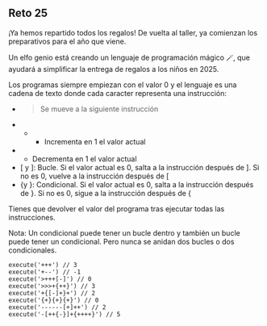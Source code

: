 ## Reto 25

¡Ya hemos repartido todos los regalos! De vuelta al taller, ya comienzan los preparativos para el año que viene.

Un elfo genio está creando un lenguaje de programación mágico 🪄, que ayudará a simplificar la entrega de regalos a los niños en 2025.

Los programas siempre empiezan con el valor 0 y el lenguaje es una cadena de texto donde cada caracter representa una instrucción:

- > Se mueve a la siguiente instrucción
- - + Incrementa en 1 el valor actual
- - Decrementa en 1 el valor actual 
- [ y ]: Bucle. Si el valor actual es 0, salta a la instrucción después de ]. Si no es 0, vuelve a la instrucción después de [
- {y }: Condicional. Si el valor actual es 0, salta a la instrucción después de }. Si no es 0, sigue a la instrucción después de {

Tienes que devolver el valor del programa tras ejecutar todas las instrucciones.

Nota: Un condicional puede tener un bucle dentro y también un bucle puede tener un condicional. Pero nunca se anidan dos bucles o dos condicionales.

```
execute('+++') // 3
execute('+--') // -1
execute('>+++[-]') // 0
execute('>>>+{++}') // 3
execute('+{[-]+}+') // 2
execute('{+}{+}{+}') // 0
execute('------[+]++') // 2
execute('-[++{-}]+{++++}') // 5
```